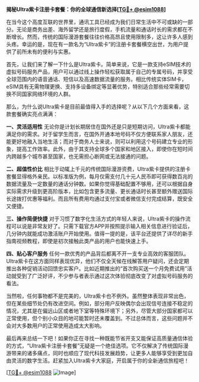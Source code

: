 **揭秘Ultra紫卡注册卡套餐：你的全球通信新选择[[TG💪+ @esim1088](https://t.me/s/esim1088)]**

在当今这个高度互联的世界里，通讯工具已经成为我们日常生活中不可或缺的一部分。无论是商务出差、海外留学还是旅行度假，手机流量和通话时长的需求都在不断增长。然而，传统的国际漫游套餐往往价格高昂且使用限制多，这让许多人感到头疼。幸运的是，现在有一款名为“Ultra紫卡”的注册卡套餐横空出世，为用户提供了前所未有的便利与实惠。

首先，让我们来了解一下什么是Ultra紫卡。简单来说，它是一款支持eSIM技术的虚拟号码服务产品，用户可以通过线上操作轻松获取属于自己的专属号码，并享受全球范围内的语音通话、短信以及高速数据流量的服务。相比传统实体SIM卡，eSIM具有无需物理更换、支持多设备绑定等显著优势，特别适合那些经常需要切换不同国家网络环境的人群。

那么，为什么说Ultra紫卡是目前最值得入手的选择呢？从以下几个方面来看，这款套餐确实亮点满满：

**一、灵活适用性**
无论你是计划长期居住在国外还是只是短期访问，Ultra紫卡都能满足你的需求。对于留学生而言，在国外开通本地号码不仅方便联系家人朋友，还能更好地融入当地生活；而对于商务人士来说，则可以利用这个号码建立专业的形象，提高工作效率。此外，由于其支持全球多个国家和地区接入，即使你在短时间内跨越多个城市甚至国家，也无需担心断网或无法接通的问题。

**二、超值性价比**
相比于动辄上千元的传统国际漫游资费，Ultra紫卡提供的注册卡套餐显得格外亲民。以标准版为例，每月仅需支付几十元人民币即可获得数百兆的数据流量及一定数量的通话分钟数。如果你觉得基础配置不够用，还可以根据自身实际需求升级到更高阶版本，比如包含更多流量、更长通话时长甚至额外赠送国际长途拨打优惠等福利。而且所有费用均通过支付宝或者微信支付完成结算，既安全又便捷。

**三、操作简便快捷**
对于习惯了数字化生活方式的年轻人来说，Ultra紫卡的操作流程可以说是非常友好了。只需下载官方APP并按照提示输入相关信息进行验证后，几分钟内就能成功激活账户开始使用。值得一提的是，该平台还提供了详尽的新手指南视频教程，即使是初次接触此类产品的用户也能快速上手。

**四、贴心客户服务**
任何一款优秀的产品背后都离不开一支专业高效的客服团队。Ultra紫卡在这方面同样表现优异，他们不仅全天候在线解答用户疑问，还会定期推出各种促销活动回馈忠实客户。比如近期推出的“首次购买送一个月免费试用”活动就受到了广泛好评，不少参与者表示通过这次体验彻底改变了对虚拟号码服务的看法。

当然啦，任何事物都不是完美的，Ultra紫卡也不例外。虽然整体表现非常出色，但在某些细节处仍有改进空间。例如，部分用户反映偶尔会出现信号连接不稳定的情况，尤其是在偏远山区或者地下室等特殊环境下；另外，尽管大部分国家都可以正常使用，但个别小众目的地可能暂时还未覆盖到。不过总体而言，这些问题并不会对大多数用户的正常使用造成太大影响。

最后再来总结一下吧！如果你正在寻找一种既能节省开支又能保证高质量通信体验的方式，“Ultra紫卡注册卡套餐”无疑是一个绝佳选项。它不仅解决了传统国际漫游带来的诸多痛点，同时也顺应了现代科技发展趋势，让更多人能够享受到更加自由灵活的数字生活。赶紧加入Ultra紫卡大家庭，开启属于你的全新通信旅程吧！

[[TG💪+ @esim1088](https://t.me/s/esim1088) ![Image](https://i.postimg.cc/4NQfJmqS/Snipaste-2025-05-13-00-14-12.png)]